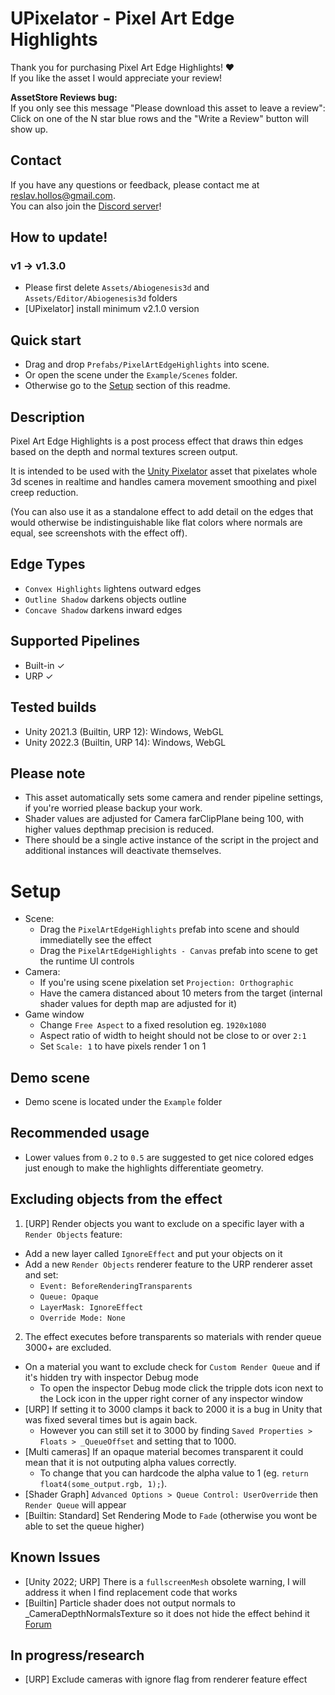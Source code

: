 # UPixelator - Pixel Art Edge Highlights

Thank you for purchasing Pixel Art Edge Highlights! ❤️  
If you like the asset I would appreciate your review!  

**AssetStore Reviews bug:**  
If you only see this message "Please download this asset to leave a review":  
Click on one of the N star blue rows and the "Write a Review" button will show up.  

## Contact
If you have any questions or feedback, please contact me at reslav.hollos@gmail.com.  
You can also join the [Discord server](https://discord.gg/uFEDDpS8ad)!  

## How to update!
### v1 -> v1.3.0
- Please first delete `Assets/Abiogenesis3d` and `Assets/Editor/Abiogenesis3d` folders
- [UPixelator] install minimum v2.1.0 version

## Quick start
- Drag and drop `Prefabs/PixelArtEdgeHighlights` into scene.  
- Or open the scene under the `Example/Scenes` folder.
- Otherwise go to the [Setup](#setup) section of this readme.  

## Description
Pixel Art Edge Highlights is a post process effect that draws thin edges based on the depth and normal textures screen output.

It is intended to be used with the [Unity Pixelator](https://assetstore.unity.com/packages/slug/243562) asset that
pixelates whole 3d scenes in realtime and handles camera movement smoothing and pixel creep reduction.

(You can also use it as a standalone effect to add detail on the edges that would otherwise be
indistinguishable like flat colors where normals are equal, see screenshots with the effect off).

## Edge Types
- `Convex Highlights` lightens outward edges
- `Outline Shadow` darkens objects outline
- `Concave Shadow` darkens inward edges

## Supported Pipelines
- Built-in ✓
- URP ✓

## Tested builds
- Unity 2021.3 (Builtin, URP 12): Windows, WebGL  
- Unity 2022.3 (Builtin, URP 14): Windows, WebGL  

## Please note
- This asset automatically sets some camera and render pipeline settings, if you're worried please backup your work.
- Shader values are adjusted for Camera farClipPlane being 100, with higher values depthmap precision is reduced.
- There should be a single active instance of the script in the project and additional instances will deactivate themselves.

# Setup
- Scene:
  - Drag the `PixelArtEdgeHighlights` prefab into scene and should immediatelly see the effect
  - Drag the `PixelArtEdgeHighlights - Canvas` prefab into scene to get the runtime UI controls
- Camera:
  - If you're using scene pixelation set `Projection: Orthographic`
  - Have the camera distanced about 10 meters from the target (internal shader values for depth map are adjusted for it)
- Game window
  - Change `Free Aspect` to a fixed resolution eg. `1920x1080`
  - Aspect ratio of width to height should not be close to or over `2:1`
  - Set `Scale: 1` to have pixels render 1 on 1

## Demo scene
- Demo scene is located under the `Example` folder

## Recommended usage
- Lower values from `0.2` to `0.5` are suggested to get nice colored edges just enough to make the highlights differentiate geometry.

## Excluding objects from the effect
1. [URP] Render objects you want to exclude on a specific layer with a `Render Objects` feature:
  - Add a new layer called `IgnoreEffect` and put your objects on it
  - Add a new `Render Objects` renderer feature to the URP renderer asset and set:
    - `Event: BeforeRenderingTransparents`
    - `Queue: Opaque`
    - `LayerMask: IgnoreEffect`
    - `Override Mode: None`

2. The effect executes before transparents so materials with render queue 3000+ are excluded.
- On a material you want to exclude check for `Custom Render Queue` and if it's hidden try with inspector Debug mode
  - To open the inspector Debug mode click the tripple dots icon next to the Lock icon in the upper right corner of any inspector window
- [URP] If setting it to 3000 clamps it back to 2000 it is a bug in Unity that was fixed several times but is again back.
  - However you can still set it to 3000 by finding `Saved Properties > Floats > _QueueOffset` and setting that to 1000.
- [Multi cameras] If an opaque material becomes transparent it could mean that it is not outputing alpha values correctly.
  - To change that you can hardcode the alpha value to 1 (eg. `return float4(some_output.rgb, 1);`).
- [Shader Graph] `Advanced Options > Queue Control: UserOverride` then `Render Queue` will appear
- [Builtin: Standard] Set Rendering Mode to `Fade` (otherwise you wont be able to set the queue higher)

## Known Issues
- [Unity 2022; URP] There is a `fullscreenMesh` obsolete warning, I will address it when I find replacement code that works
- [Builtin] Particle shader does not output normals to _CameraDepthNormalsTexture so it does not hide the effect behind it [Forum](https://forum.unity.com/threads/1540778)

## In progress/research
- [URP] Exclude cameras with ignore flag from renderer feature effect
